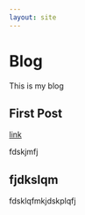 ```yaml
---
layout: site
---
```

# Blog

This is my blog

## First Post
[link](/posts/2016-11-15-test)

fdskjmfj

## fjdkslqm
fdsklqfmkjdskplqfj
